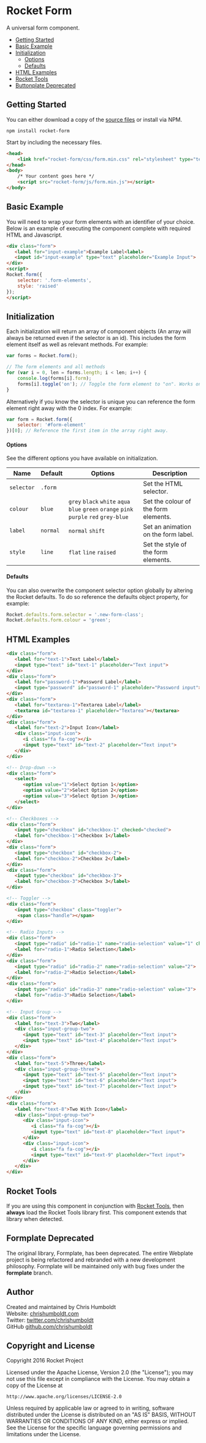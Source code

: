 # Rocket Form
A universal form component.

* [Getting Started](#getting-started)
* [Basic Example](#basic-example)
* [Initialization](#initialization)
	* [Options](#options)
	* [Defaults](#defaults)
* [HTML Examples](#html-examples)
* [Rocket Tools](#rocket-tools)
* [Buttonplate Deprecated](#buttonplate-deprecated)

## Getting Started
You can either download a copy of the [source files](https://github.com/chrishumboldt/Rocket-Form/archive/master.zip) or install via NPM.

```
npm install rocket-form
```

Start by including the necessary files.

```html
<head>
	<link href="rocket-form/css/form.min.css" rel="stylesheet" type="text/css">
</head>
<body>
    /* Your content goes here */
    <script src="rocket-form/js/form.min.js"></script>
</body>
```

## Basic Example
You will need to wrap your form elements with an identifier of your choice. Below is an example of executing the component complete with required HTML and Javascript.

```html
<div class="form">
   <label for="input-example">Example Label<label>
   <input id="input-example" type="text" placeholder="Example Input">
</div>
<script>
Rocket.form({
	selector: '.form-elements',
	style: 'raised'
});
</script>
```

## Initialization
Each initialization will return an array of component objects (An array will always be returned even if the selector is an id). This includes the form element itself as well as relevant methods. For example:

```javascript
var forms = Rocket.form();

// The form elements and all methods
for (var i = 0, len = forms.length; i < len; i++) {
    console.log(forms[i].form);
    forms[i].toggle('on'); // Toggle the form element to "on". Works only on radio and checkboxes.
}
```

Alternatively if you know the selector is unique you can reference the form element right away with the 0 index. For example:

```javascript
var form = Rocket.form({
    selector: '#form-element'
})[0]; // Reference the first item in the array right away.
```

#### Options
See the different options you have available on initialization.

Name | Default | Options | Description
---- | ---- | ---- | ----
`selector` | `.form` | | Set the HTML selector.
`colour` | `blue` | `grey` `black` `white` `aqua` `blue` `green` `orange` `pink` `purple` `red` `grey-blue` | Set the colour of the form elements.
`label` | `normal` | `normal` `shift` | Set an animation on the form label.
`style` | `line` | `flat` `line` `raised` | Set the style of the form elements.

#### Defaults
You can also overwrite the component selector option globally by altering the Rocket defaults. To do so reference the defaults object property, for example:

```javascript
Rocket.defaults.form.selector = '.new-form-class';
Rocket.defaults.form.colour = 'green';
```

## HTML Examples
```html
<div class="form">
   <label for="text-1">Text Label</label>
   <input type="text" id="text-1" placeholder="Text input">
</div>
<div class="form">
   <label for="password-1">Password Label</label>
   <input type="password" id="password-1" placeholder="Password input">
</div>
<div class="form">
   <label for="textarea-1">Textarea Label</label>
   <textarea id="textarea-1" placeholder="Textarea"></textarea>
</div>
<div class="form">
   <label for="text-2">Input Icon</label>
   <div class="input-icon">
      <i class="fa fa-cog"></i>
      <input type="text" id="text-2" placeholder="Text input">
   </div>
</div>

<!-- Drop-down -->
<div class="form">
   <select>
      <option value="1">Select Option 1</option>
      <option value="2">Select Option 2</option>
      <option value="3">Select Option 3</option>
   </select>
</div>

<!-- Checkboxes -->
<div class="form">
   <input type="checkbox" id="checkbox-1" checked="checked">
   <label for="checkbox-1">Checkbox 1</label>
</div>
<div class="form">
   <input type="checkbox" id="checkbox-2">
   <label for="checkbox-2">Checkbox 2</label>
</div>
<div class="form">
   <input type="checkbox" id="checkbox-3">
   <label for="checkbox-3">Checkbox 3</label>
</div>

<!-- Toggler -->
<div class="form">
   <input type="checkbox" class="toggler">
	<span class="handle"></span>
</div>

<!-- Radio Inputs -->
<div class="form">
   <input type="radio" id="radio-1" name="radio-selection" value="1" checked="checked">
   <label for="radio-1">Radio Selection</label>
</div>
<div class="form">
   <input type="radio" id="radio-2" name="radio-selection" value="2">
   <label for="radio-2">Radio Selection</label>
</div>
<div class="form">
   <input type="radio" id="radio-3" name="radio-selection" value="3">
   <label for="radio-3">Radio Selection</label>
</div>

<!-- Input Group -->
<div class="form">
   <label for="text-3">Two</label>
   <div class="input-group-two">
      <input type="text" id="text-3" placeholder="Text input">
      <input type="text" id="text-4" placeholder="Text input">
   </div>
</div>
<div class="form">
   <label for="text-5">Three</label>
   <div class="input-group-three">
      <input type="text" id="text-5" placeholder="Text input">
      <input type="text" id="text-6" placeholder="Text input">
      <input type="text" id="text-7" placeholder="Text input">
   </div>
</div>
<div class="form">
   <label for="text-8">Two With Icon</label>
   <div class="input-group-two">
      <div class="input-icon">
         <i class="fa fa-cog"></i>
         <input type="text" id="text-8" placeholder="Text input">
      </div>
      <div class="input-icon">
         <i class="fa fa-cog"></i>
         <input type="text" id="text-9" placeholder="Text input">
      </div>
   </div>
</div>
```

## Rocket Tools
If you are using this component in conjunction with [Rocket Tools](https://github.com/chrishumboldt/Rocket-Tools), then **always** load the Rocket Tools library first. This component extends that library when detected.

## Formplate Deprecated
The original library, Formplate, has been deprecated. The entire Webplate project is being refactored and rebranded with a new development philosophy. Formplate will be maintained only with bug fixes under the **formplate** branch.

## Author
Created and maintained by Chris Humboldt<br>
Website: <a href="http://chrishumboldt.com/">chrishumboldt.com</a><br>
Twitter: <a href="https://twitter.com/chrishumboldt">twitter.com/chrishumboldt</a><br>
GitHub <a href="https://github.com/chrishumboldt">github.com/chrishumboldt</a><br>

## Copyright and License
Copyright 2016 Rocket Project

Licensed under the Apache License, Version 2.0 (the "License");
you may not use this file except in compliance with the License.
You may obtain a copy of the License at

    http://www.apache.org/licenses/LICENSE-2.0

Unless required by applicable law or agreed to in writing, software
distributed under the License is distributed on an "AS IS" BASIS,
WITHOUT WARRANTIES OR CONDITIONS OF ANY KIND, either express or implied.
See the License for the specific language governing permissions and
limitations under the License.
